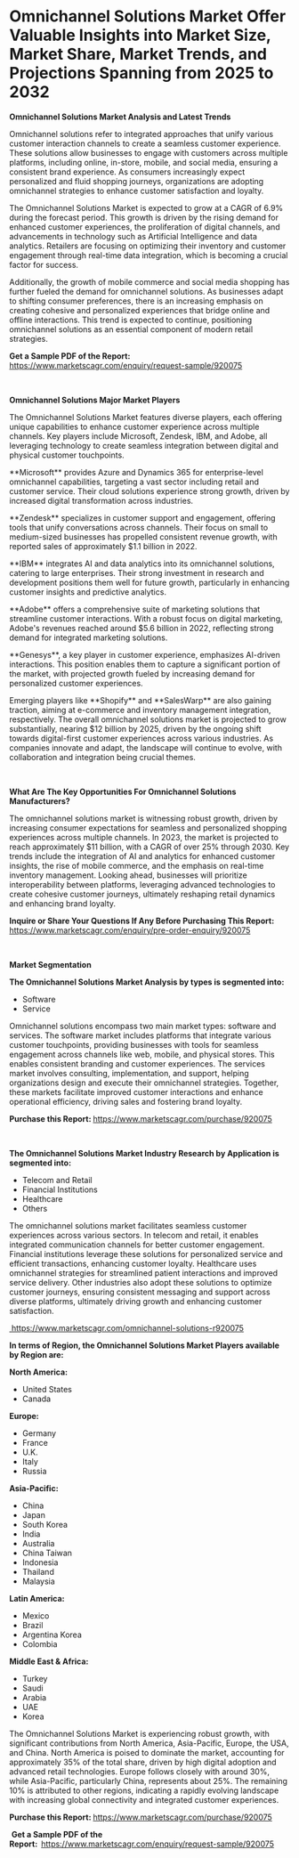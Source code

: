 <p><h1>Omnichannel Solutions Market Offer Valuable Insights into Market Size, Market Share, Market Trends, and Projections Spanning from 2025 to 2032</h1></p><p><strong>Omnichannel Solutions Market Analysis and Latest Trends</strong></p>
<p><p>Omnichannel solutions refer to integrated approaches that unify various customer interaction channels to create a seamless customer experience. These solutions allow businesses to engage with customers across multiple platforms, including online, in-store, mobile, and social media, ensuring a consistent brand experience. As consumers increasingly expect personalized and fluid shopping journeys, organizations are adopting omnichannel strategies to enhance customer satisfaction and loyalty.</p><p>The Omnichannel Solutions Market is expected to grow at a CAGR of 6.9% during the forecast period. This growth is driven by the rising demand for enhanced customer experiences, the proliferation of digital channels, and advancements in technology such as Artificial Intelligence and data analytics. Retailers are focusing on optimizing their inventory and customer engagement through real-time data integration, which is becoming a crucial factor for success.</p><p>Additionally, the growth of mobile commerce and social media shopping has further fueled the demand for omnichannel solutions. As businesses adapt to shifting consumer preferences, there is an increasing emphasis on creating cohesive and personalized experiences that bridge online and offline interactions. This trend is expected to continue, positioning omnichannel solutions as an essential component of modern retail strategies.</p></p>
<p><strong>Get a Sample PDF of the Report:&nbsp;</strong> <a href="https://www.marketscagr.com/enquiry/request-sample/920075?utm_campaign=3258&utm_medium=2&utm_source=Github&utm_content=ia&utm_term=17042025&utm_id=omnichannel-solutions">https://www.marketscagr.com/enquiry/request-sample/920075</a></p>
<p>&nbsp;</p>
<p><strong>Omnichannel Solutions Major Market Players</strong></p>
<p><p>The Omnichannel Solutions Market features diverse players, each offering unique capabilities to enhance customer experience across multiple channels. Key players include Microsoft, Zendesk, IBM, and Adobe, all leveraging technology to create seamless integration between digital and physical customer touchpoints.</p><p>**Microsoft** provides Azure and Dynamics 365 for enterprise-level omnichannel capabilities, targeting a vast sector including retail and customer service. Their cloud solutions experience strong growth, driven by increased digital transformation across industries.</p><p>**Zendesk** specializes in customer support and engagement, offering tools that unify conversations across channels. Their focus on small to medium-sized businesses has propelled consistent revenue growth, with reported sales of approximately $1.1 billion in 2022.</p><p>**IBM** integrates AI and data analytics into its omnichannel solutions, catering to large enterprises. Their strong investment in research and development positions them well for future growth, particularly in enhancing customer insights and predictive analytics.</p><p>**Adobe** offers a comprehensive suite of marketing solutions that streamline customer interactions. With a robust focus on digital marketing, Adobe's revenues reached around $5.6 billion in 2022, reflecting strong demand for integrated marketing solutions.</p><p>**Genesys**, a key player in customer experience, emphasizes AI-driven interactions. This position enables them to capture a significant portion of the market, with projected growth fueled by increasing demand for personalized customer experiences.</p><p>Emerging players like **Shopify** and **SalesWarp** are also gaining traction, aiming at e-commerce and inventory management integration, respectively. The overall omnichannel solutions market is projected to grow substantially, nearing $12 billion by 2025, driven by the ongoing shift towards digital-first customer experiences across various industries. As companies innovate and adapt, the landscape will continue to evolve, with collaboration and integration being crucial themes.</p></p>
<p>&nbsp;</p>
<p><strong>What Are The Key Opportunities For Omnichannel Solutions Manufacturers?</strong></p>
<p><p>The omnichannel solutions market is witnessing robust growth, driven by increasing consumer expectations for seamless and personalized shopping experiences across multiple channels. In 2023, the market is projected to reach approximately $11 billion, with a CAGR of over 25% through 2030. Key trends include the integration of AI and analytics for enhanced customer insights, the rise of mobile commerce, and the emphasis on real-time inventory management. Looking ahead, businesses will prioritize interoperability between platforms, leveraging advanced technologies to create cohesive customer journeys, ultimately reshaping retail dynamics and enhancing brand loyalty.</p></p>
<p><strong>Inquire or Share Your Questions If Any Before Purchasing This Report:</strong> <a href="https://www.marketscagr.com/enquiry/pre-order-enquiry/920075?utm_campaign=3258&utm_medium=2&utm_source=Github&utm_content=ia&utm_term=17042025&utm_id=omnichannel-solutions">https://www.marketscagr.com/enquiry/pre-order-enquiry/920075</a></p>
<p>&nbsp;</p>
<p><strong>Market Segmentation</strong></p>
<p><strong>The Omnichannel Solutions Market Analysis by types is segmented into:</strong></p>
<p><ul><li>Software</li><li>Service</li></ul></p>
<p><p>Omnichannel solutions encompass two main market types: software and services. The software market includes platforms that integrate various customer touchpoints, providing businesses with tools for seamless engagement across channels like web, mobile, and physical stores. This enables consistent branding and customer experiences. The services market involves consulting, implementation, and support, helping organizations design and execute their omnichannel strategies. Together, these markets facilitate improved customer interactions and enhance operational efficiency, driving sales and fostering brand loyalty.</p></p>
<p><strong>Purchase this Report:&nbsp;</strong><a href="https://www.marketscagr.com/purchase/920075?utm_campaign=3258&utm_medium=2&utm_source=Github&utm_content=ia&utm_term=17042025&utm_id=omnichannel-solutions">https://www.marketscagr.com/purchase/920075</a></p>
<p>&nbsp;</p>
<p><strong>The Omnichannel Solutions Market Industry Research by Application is segmented into:</strong></p>
<p><ul><li>Telecom and Retail</li><li>Financial Institutions</li><li>Healthcare</li><li>Others</li></ul></p>
<p><p>The omnichannel solutions market facilitates seamless customer experiences across various sectors. In telecom and retail, it enables integrated communication channels for better customer engagement. Financial institutions leverage these solutions for personalized service and efficient transactions, enhancing customer loyalty. Healthcare uses omnichannel strategies for streamlined patient interactions and improved service delivery. Other industries also adopt these solutions to optimize customer journeys, ensuring consistent messaging and support across diverse platforms, ultimately driving growth and enhancing customer satisfaction.</p></p>
<p><a href="https://www.marketscagr.com/omnichannel-solutions-r920075?utm_campaign=3258&utm_medium=2&utm_source=Github&utm_content=ia&utm_term=17042025&utm_id=omnichannel-solutions">&nbsp;https://www.marketscagr.com/omnichannel-solutions-r920075</a></p>
<p><strong>In terms of Region, the Omnichannel Solutions Market Players available by Region are:</strong></p>
<p>
    <p> <strong> North America: </strong>
        <ul>
            <li>United States</li>
            <li>Canada</li>
        </ul>
        </p> 
    <p> <strong> Europe: </strong>
        <ul>
            <li>Germany</li>
            <li>France</li>
            <li>U.K.</li>
            <li>Italy</li>
            <li>Russia</li>
        </ul>
        </p> 
    <p> <strong> Asia-Pacific: </strong>
        <ul>
            <li>China</li>
            <li>Japan</li>
            <li>South Korea</li>
            <li>India</li>
            <li>Australia</li>
            <li>China Taiwan</li>
            <li>Indonesia</li>
            <li>Thailand</li>
            <li>Malaysia</li>
        </ul>
        </p> 
    <p> <strong> Latin America: </strong>
        <ul>
            <li>Mexico</li>
            <li>Brazil</li>
            <li>Argentina Korea</li>
            <li>Colombia</li>
        </ul>
        </p> 
    <p> <strong> Middle East & Africa: </strong>
        <ul>
            <li>Turkey</li>
            <li>Saudi</li>
            <li>Arabia</li>
            <li>UAE</li>
            <li>Korea</li>
        </ul>
    </p>
    </p>
<p><p>The Omnichannel Solutions Market is experiencing robust growth, with significant contributions from North America, Asia-Pacific, Europe, the USA, and China. North America is poised to dominate the market, accounting for approximately 35% of the total share, driven by high digital adoption and advanced retail technologies. Europe follows closely with around 30%, while Asia-Pacific, particularly China, represents about 25%. The remaining 10% is attributed to other regions, indicating a rapidly evolving landscape with increasing global connectivity and integrated customer experiences.</p></p>
<p><strong>Purchase this Report: </strong><a href="https://www.marketscagr.com/purchase/920075?utm_campaign=3258&utm_medium=2&utm_source=Github&utm_content=ia&utm_term=17042025&utm_id=omnichannel-solutions">https://www.marketscagr.com/purchase/920075</a></p>
<p>&nbsp;<strong>Get a Sample PDF of the Report:&nbsp;&nbsp;</strong><a href="https://www.marketscagr.com/enquiry/request-sample/920075?utm_campaign=3258&utm_medium=2&utm_source=Github&utm_content=ia&utm_term=17042025&utm_id=omnichannel-solutions">https://www.marketscagr.com/enquiry/request-sample/920075</a></p>
<p><strong></strong></p>
<p><p></p><p></p><p></p></p>